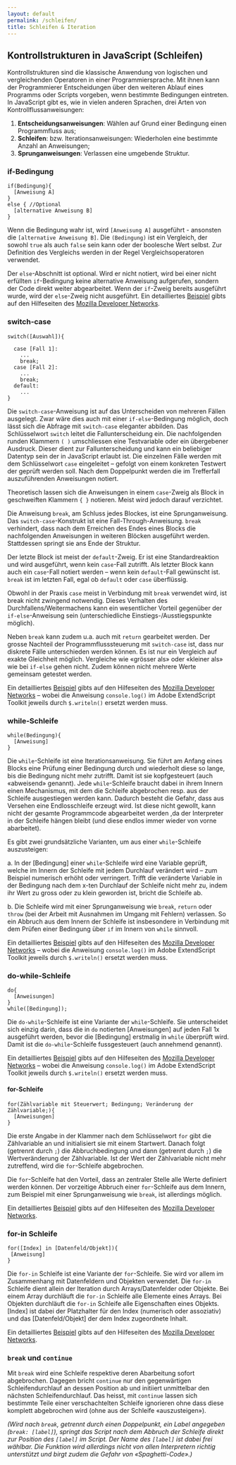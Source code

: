 ```yaml
---
layout: default
permalink: /schleifen/
title: Schleifen & Iteration
---
```


## Kontrollstrukturen in JavaScript (Schleifen)

Kontrollstrukturen sind die klassische Anwendung von logischen und vergleichenden Operatoren in einer Programmiersprache. Mit ihnen kann der Programmierer Entscheidungen über den weiteren Ablauf eines Programms oder Scripts vorgeben, wenn bestimmte Bedingungen eintreten. In JavaScript gibt es, wie in vielen anderen Sprachen, drei Arten von Kontrollflussanweisungen:
1. **Entscheidungsanweisungen**: Wählen auf Grund einer Bedingung einen Programmfluss aus;
2. **Schleifen**: bzw. Iterationsanweisungen: Wiederholen eine bestimmte Anzahl an Anweisungen;
3. **Sprunganweisungen**: Verlassen eine umgebende Struktur.

### if-Bedingung 

	if(Bedingung){
	  [Anweisung A]
	}
	else { //Optional 
	  [alternative Anweisung B]
	}
	
Wenn die Bedingung wahr ist, wird `[Anweisung A]` ausgeführt - ansonsten die `[alternative Anweisung B]`. Die `(Bedingung)` ist ein Vergleich, der sowohl `true` als auch `false` sein kann oder der boolesche Wert selbst. Zur Definition des Vergleichs werden in der Regel Vergleichsoperatoren verwendet.

Der `else`-Abschnitt ist optional. Wird er nicht notiert, wird bei einer nicht erfüllten `if`-Bedingung keine alternative Anweisung aufgerufen, sondern der Code direkt weiter abgearbeitet. Wenn der `if`-Zweig bereits ausgeführt wurde, wird der `else`-Zweig nicht ausgeführt. Ein detailliertes [Beispiel][12] gibts auf den Hilfeseiten des [Mozilla Developer Networks][9].

### switch-case

	switch([Auswahl]){
	  
	  case [Fall 1]:
	    ...
	    break;
	  case [Fall 2]:
	    ...
	    break;
	  default:
	    ...
	} 

Die `switch-case`-Anweisung ist auf das Unterscheiden von mehreren Fällen ausgelegt. Zwar wäre dies auch mit einer `if-else`-Bedingung möglich, doch lässt sich die Abfrage mit `switch-case` eleganter abbilden. Das Schlüsselwort `switch` leitet die Fallunterscheidung ein. Die nachfolgenden runden Klammern `( )` umschliessen eine Testvariable oder ein übergebener Ausdruck. Dieser dient zur Fallunterscheidung und kann ein beliebiger Datentyp sein der in JavaScript erlaubt ist. 
Die einzelnen Fälle werden mit dem Schlüsselwort `case` eingeleitet – gefolgt von einem konkreten Testwert der geprüft werden soll. Nach dem Doppelpunkt werden die im Trefferfall auszuführenden Anweisungen notiert.

Theoretisch lassen sich die Anweisungen in einem `case`-Zweig als Block in geschweiften Klammern `{ }` notieren. Meist wird jedoch darauf verzichtet.

Die Anweisung `break`, am Schluss jedes Blockes, ist eine Sprunganweisung. Das `switch-case`-Konstrukt ist eine Fall-Through-Anweisung. `break` verhindert, dass nach dem Erreichen des Endes eines Blocks die nachfolgenden Anweisungen in weiteren Blöcken ausgeführt werden. Stattdessen springt sie ans Ende der Struktur.

Der letzte Block ist meist der `default`-Zweig. Er ist eine Standardreaktion und wird ausgeführt, wenn kein `case`-Fall zutrifft. Als letzter Block kann auch ein `case`-Fall notiert werden – wenn kein `default`-Fall gewünscht ist. `break` ist im letzten Fall, egal ob `default` oder `case` überflüssig.

Obwohl in der Praxis `case` meist in Verbindung mit `break` verwendet wird, ist break nicht zwingend notwendig. Dieses Verhalten des Durchfallens/Weitermachens kann ein wesentlicher Vorteil gegenüber der `if-else`-Anweisung sein (unterschiedliche Einstiegs-/Ausstiegspunkte möglich).

Neben `break` kann zudem u.a. auch mit `return` gearbeitet werden. Der grosse Nachteil der Programmflusssteuerung mit `switch-case` ist, dass nur diskrete Fälle unterschieden werden können. Es ist nur ein Vergleich auf exakte Gleichheit möglich. Vergleiche wie «grösser als» oder «kleiner als» wie bei `if-else` gehen nicht. Zudem können nicht mehrere Werte gemeinsam getestet werden.

Ein detailliertes [Beispiel][13] gibts auf den Hilfeseiten des [Mozilla Developer Networks][9] – wobei die Anweisung `console.log()` im Adobe ExtendScript Toolkit jeweils durch `$.writeln()` ersetzt werden muss.

### while-Schleife

	while(Bedingung){
	  [Anweisung]
	}

Die `while`-Schleife ist eine Iterationsanweisung. Sie führt am Anfang eines Blocks eine Prüfung einer Bedingung durch und wiederholt diese so lange, bis die Bedingung nicht mehr zutrifft. Damit ist sie kopfgesteuert (auch «abweisend» genannt). Jede `while`-Schleife braucht dabei in ihrem Innern einen Mechanismus, mit dem die Schleife abgebrochen resp. aus der Schleife ausgestiegen werden kann. Dadurch besteht die Gefahr, dass aus Versehen eine Endlosschleife erzeugt wird. Ist diese nicht gewollt, kann nicht der gesamte Programmcode abgearbeitet werden ,da der Interpreter in der Schleife hängen bleibt (und diese endlos immer wieder von vorne abarbeitet).

Es gibt zwei grundsätzliche Varianten, um aus einer `while`-Schleife auszusteigen:

a. In der [Bedingung] einer `while`-Schleife wird eine Variable geprüft, welche im Innern der Schleife mit jedem Durchlauf verändert wird – zum Beispiel numerisch erhöht oder verringert. Trifft die veränderte Variable in der Bedingung nach dem x-ten Durchlauf der Schleife nicht mehr zu, indem ihr Wert zu gross oder zu klein geworden ist, bricht die Schleife ab.

b. Die Schleife wird mit einer Sprunganweisung wie `break`, `return` oder `throw` (bei der Arbeit mit Ausnahmen im Umgang mit Fehlern) verlassen. So ein Abbruch aus dem Innern der Schleife ist insbesondere in Verbindung mit dem Prüfen einer Bedingung über `if` im Innern von `while` sinnvoll.

Ein detailliertes [Beispiel][14] gibts auf den Hilfeseiten des [Mozilla Developer Networks][9] – wobei die Anweisung `console.log()` im Adobe ExtendScript Toolkit jeweils durch `$.writeln()` ersetzt werden muss.

### do-while-Schleife

	do{
	  [Anweisungen]
	}
	while([Bedingung]);

Die `do-while`-Schleife ist eine Variante der `while`-Schleife. Sie unterscheidet sich einzig darin, dass die in `do` notierten [Anweisungen] auf jeden Fall 1x ausgeführt werden, bevor die [Bedingung] erstmalig in `while` überprüft wird. Damit ist die `do-while`-Schleife fussgesteuert (auch annehmend genannt).

Ein detailliertes [Beispiel][15] gibts auf den Hilfeseiten des [Mozilla Developer Networks][9] – wobei die Anweisung `console.log()` im Adobe ExtendScript Toolkit jeweils durch `$.writeln()` ersetzt werden muss.

#### for-Schleife

	for(Zählvariable mit Steuerwert; Bedingung; Veränderung der Zählvariable;){
	  [Anweisungen]
	}

Die erste Angabe in der Klammer nach dem Schlüsselwort `for` gibt die Zählvariable an und initialisiert sie mit einem Startwert. Danach folgt (getrennt durch `;`) die Abbruchbedingung und dann (getrennt durch `;`) die Wertveränderung der Zählvariable. Ist der Wert der Zählvariable nicht mehr zutreffend, wird die `for`-Schleife abgebrochen.

Die `for`-Schleife hat den Vorteil, dass an zentraler Stelle alle Werte definiert werden können. Der vorzeitige Abbruch einer `for`-Schleife aus dem Innern, zum Beispiel mit einer Sprunganweisung wie `break`, ist allerdings möglich.

Ein detailliertes [Beispiel][16] gibts auf den Hilfeseiten des [Mozilla Developer Networks][9].

### for-in Schleife 

	for([Index] in [Datenfeld/Objekt]){
	 [Anweisung]
	}

Die `for-in` Schleife ist eine Variante der `for`-Schleife. Sie wird vor allem im Zusammenhang mit Datenfeldern und Objekten verwendet. Die `for-in` Schleife dient allein der Iteration durch Arrays/Datenfelder oder Objekte. Bei einem Array durchläuft die `for-in` Schleife alle Elemente eines Arrays. Bei Objekten durchläuft die `for-in` Schleife alle Eigenschaften eines Objekts. [Index] ist dabei der Platzhalter für den Index (numerisch oder assoziativ) und das [Datenfeld/Objekt] der dem Index zugeordnete Inhalt.

Ein detailliertes [Beispiel][17] gibts auf den Hilfeseiten des [Mozilla Developer Networks][9].

### `break` und `continue`

Mit `break` wird eine Schleife respektive deren Abarbeitung sofort abgebrochen. Dagegen bricht `continue` nur den gegenwärtigen Schleifendurchlauf an dessen Position ab und initiiert unmittelbar den nächsten Schleifendurchlauf. Das heisst, mit `continue` lassen sich bestimmte Teile einer verschachtelten Schleife ignorieren ohne dass diese komplett abgebrochen wird (ohne aus der Schleife «auszusteigen»).

*(Wird nach `break`, getrennt durch einen Doppelpunkt, ein Label angegeben (`break: [label]`), springt das Script nach dem Abbruch der Schleife direkt zur Position des `[label]` im Script. Der Name des `[label]` ist dabei frei wählbar. Die Funktion wird allerdings nicht von allen Interpretern richtig unterstützt und birgt zudem die Gefahr von «Spaghetti-Code».)*

[9]:https://developer.mozilla.org/de/
[12]:https://developer.mozilla.org/de/docs/Web/JavaScript/Reference/Statements/if...else
[13]:https://developer.mozilla.org/de/docs/Web/JavaScript/Reference/Statements/switch
[14]:https://developer.mozilla.org/de/docs/Web/JavaScript/Guide/schleifen_und_iterationen#while_Anweisung
[15]:https://developer.mozilla.org/de/docs/Web/JavaScript/Guide/schleifen_und_iterationen#do...while_Anweisung
[16]:https://developer.mozilla.org/de/docs/Web/JavaScript/Guide/schleifen_und_iterationen#for_Anweisung
[17]:https://developer.mozilla.org/de/docs/Web/JavaScript/Guide/schleifen_und_iterationen#for...in_Anweisung